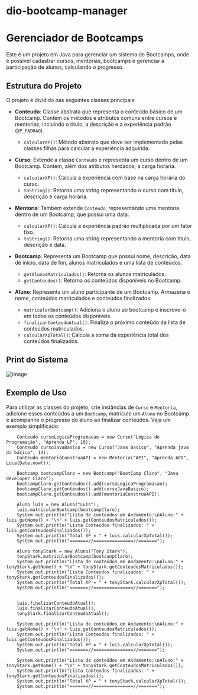 # dio-bootcamp-manager

# Gerenciador de Bootcamps

Este é um projeto em Java para gerenciar um sistema de Bootcamps, onde é possível cadastrar cursos, mentorias, bootcamps e gerenciar a participação de alunos, calculando o progresso.
## Estrutura do Projeto

O projeto é dividido nas seguintes classes principais:

- **Conteudo**: Classe abstrata que representa o conteúdo básico de um Bootcamp. Contém os métodos e atributos comuns entre cursos e mentorias, incluindo o título, a descrição e a experiência padrão (`XP_PADRAO`).
  - `calcularXP()`: Método abstrato que deve ser implementado pelas classes filhas para calcular a experiência adquirida.

- **Curso**: Extende a classe `Conteudo` e representa um curso dentro de um Bootcamp. Contém, além dos atributos herdados, a carga horária.
  - `calcularXP()`: Calcula a experiência com base na carga horária do curso.
  - `toString()`: Retorna uma string representando o curso com título, descrição e carga horária.

- **Mentoria**: Também extende `Conteudo`, representando uma mentoria dentro de um Bootcamp, que possui uma data.
  - `calcularXP()`: Calcula a experiência padrão multiplicada por um fator fixo.
  - `toString()`: Retorna uma string representando a mentoria com título, descrição e data.

- **Bootcamp**: Representa um Bootcamp que possui nome, descrição, data de início, data de fim, alunos matriculados e uma lista de conteúdos.
  - `getAlunosMatriculados()`: Retorna os alunos matriculados.
  - `getConteudos()`: Retorna os conteúdos disponíveis no Bootcamp.

- **Aluno**: Representa um aluno participante de um Bootcamp. Armazena o nome, conteúdos matriculados e conteúdos finalizados.
  - `matricularBootcamp()`: Adiciona o aluno ao bootcamp e inscreve-o em todos os conteúdos disponíveis.
  - `finalizarConteudoAtual()`: Finaliza o próximo conteúdo da lista de conteúdos matriculados.
  - `calcularXpTotal()`: Calcula a soma da experiência total dos conteúdos finalizados.

## Print do Sistema
![image](https://github.com/user-attachments/assets/6bb0ba98-a709-4fbf-bec4-aba748b29b2e)

## Exemplo de Uso

Para utilizar as classes do projeto, crie instâncias de `Curso` e `Mentoria`, adicione esses conteúdos a um `Bootcamp`, matricule um `Aluno` no Bootcamp e acompanhe o progresso do aluno ao finalizar conteúdos. Veja um exemplo simplificado:
		
		Conteudo cursoLogicaProgramacao = new Curso("Lógica de Programação", "Aprenda LP", 10);
		Conteudo cursoJavaBasico = new Curso("Java Basico", "Aprenda java do básico", 14);
		Conteudo mentoriaConstruaAPI = new Mentoria("API", "Aprenda API", LocalDate.now());
		
		Bootcamp bootcampClaro = new Bootcamp("BootCamp Claro", "Java developer Claro");
		bootcampClaro.getConteudos().add(cursoLogicaProgramacao);
		bootcampClaro.getConteudos().add(cursoJavaBasico);
		bootcampClaro.getConteudos().add(mentoriaConstruaAPI);
				
		Aluno luis = new Aluno("Luis");
		luis.matricularBootcamp(bootcampClaro);
		System.out.println("Lista de conteúdos em Andamento:\nAluno:" + luis.getNome() + "\n" + luis.getConteudosMatriculados());
		System.out.println("Lista Conteudos finalizados: " + luis.getConteudosFinalizados());
		System.out.println("Total XP = " + luis.calcularXpTotal());
		System.out.println("=======//===============//=======");
		
		Aluno tonyStark = new Aluno("Tony Stark");
		tonyStark.matricularBootcamp(bootcampClaro);
		System.out.println("Lista de conteúdos em Andamento:\nAluno:" + tonyStark.getNome() + "\n" + tonyStark.getConteudosMatriculados());
		System.out.println("Lista Conteudos finalizados: " + tonyStark.getConteudosFinalizados());
		System.out.println("Total XP = " + tonyStark.calcularXpTotal());
		System.out.println("=======//===============//=======");
		
		
		luis.finalizarConteudoAtual();
		luis.finalizarConteudoAtual();
		tonyStark.finalizarConteudoAtual();
		
		System.out.println("Lista de conteúdos em Andamento:\nAluno:" + luis.getNome() + "\n" + luis.getConteudosMatriculados());
		System.out.println("Lista Conteudos finalizados: " + luis.getConteudosFinalizados());
		System.out.println("Total XP = " + luis.calcularXpTotal());
		System.out.println("=======//===============//=======");
		
		System.out.println("Lista de conteúdos em Andamento:\nAluno:" + tonyStark.getNome() + "\n" + tonyStark.getConteudosMatriculados());
		System.out.println("Lista Conteudos finalizados: " + tonyStark.getConteudosFinalizados());
		System.out.println("Total XP = " + tonyStark.calcularXpTotal());
		System.out.println("=======//===============//=======");

